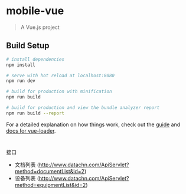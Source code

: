 # mobile-vue

> A Vue.js project

## Build Setup

``` bash
# install dependencies
npm install

# serve with hot reload at localhost:8080
npm run dev

# build for production with minification
npm run build

# build for production and view the bundle analyzer report
npm run build --report
```

For a detailed explanation on how things work, check out the [guide](http://vuejs-templates.github.io/webpack/) and [docs for vue-loader](http://vuejs.github.io/vue-loader).
#

 接口
+ 文档列表 (http://www.datachn.com/ApiServlet?method=documentList&id=2)
+ 设备列表 (http://www.datachn.com/ApiServlet?method=equipmentList&id=2)
#